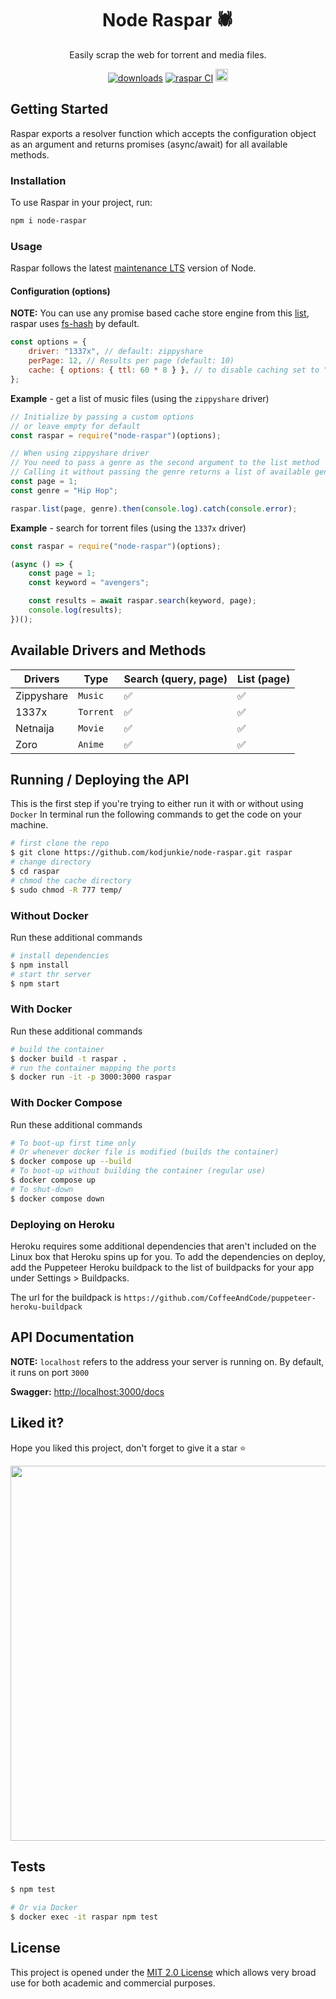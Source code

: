 <div align="center">

<h1>Node Raspar 🕷️</h1>

Easily scrap the web for torrent and media files.

[![downloads](https://img.shields.io/npm/dt/node-raspar.svg)](https://www.npmjs.com/package/node-raspar) [![raspar CI](https://github.com/kodjunkie/node-raspar/actions/workflows/node.js.yml/badge.svg?branch=master)](https://github.com/kodjunkie/node-raspar/actions/workflows/node.js.yml) <a href="https://github.com/kodjunkie/node-raspar/blob/master/LICENSE"><img src="https://img.shields.io/badge/license-MIT-yellow.svg" alt="License: MIT" height="20"></a>

</div>

## Getting Started

Raspar exports a resolver function which accepts the configuration object as an argument and returns promises (async/await) for all available methods.

### Installation

To use Raspar in your project, run:

```bash
npm i node-raspar
```

### Usage

Raspar follows the latest [maintenance LTS](https://github.com/nodejs/Release#release-schedule) version of Node.

#### Configuration (options)

**NOTE:** You can use any promise based cache store engine from this [list](https://github.com/BryanDonovan/node-cache-manager#store-engines), raspar uses [fs-hash](https://github.com/rolandstarke/node-cache-manager-fs-hash) by default.

```javascript
const options = {
	driver: "1337x", // default: zippyshare
	perPage: 12, // Results per page (default: 10)
	cache: { options: { ttl: 60 * 8 } }, // to disable caching set to "false"
};
```

**Example** - get a list of music files (using the `zippyshare` driver)

```javascript
// Initialize by passing a custom options
// or leave empty for default
const raspar = require("node-raspar")(options);

// When using zippyshare driver
// You need to pass a genre as the second argument to the list method
// Calling it without passing the genre returns a list of available genres
const page = 1;
const genre = "Hip Hop";

raspar.list(page, genre).then(console.log).catch(console.error);
```

**Example** - search for torrent files (using the `1337x` driver)

```javascript
const raspar = require("node-raspar")(options);

(async () => {
	const page = 1;
	const keyword = "avengers";

	const results = await raspar.search(keyword, page);
	console.log(results);
})();
```

## Available Drivers and Methods

| Drivers    | Type      | Search (query, page) | List (page)        |
| ---------- | --------- | -------------------- | ------------------ |
| Zippyshare | `Music`   | :white_check_mark:   | :white_check_mark: |
| 1337x      | `Torrent` | :white_check_mark:   | :white_check_mark: |
| Netnaija   | `Movie`   | :white_check_mark:   | :white_check_mark: |
| Zoro       | `Anime`   | :white_check_mark:   | :white_check_mark: |

## Running / Deploying the API

This is the first step if you're trying to either run it with or without using `Docker`
In terminal run the following commands to get the code on your machine.

```bash
# first clone the repo
$ git clone https://github.com/kodjunkie/node-raspar.git raspar
# change directory
$ cd raspar
# chmod the cache directory
$ sudo chmod -R 777 temp/
```

### Without Docker

Run these additional commands

```bash
# install dependencies
$ npm install
# start thr server
$ npm start
```

### With Docker

Run these additional commands

```bash
# build the container
$ docker build -t raspar .
# run the container mapping the ports
$ docker run -it -p 3000:3000 raspar
```

### With Docker Compose

Run these additional commands

```bash
# To boot-up first time only
# Or whenever docker file is modified (builds the container)
$ docker compose up --build
# To boot-up without building the container (regular use)
$ docker compose up
# To shut-down
$ docker compose down
```

### Deploying on Heroku

Heroku requires some additional dependencies that aren't included on the Linux box that Heroku spins up for you.
To add the dependencies on deploy, add the Puppeteer Heroku buildpack to the list of buildpacks for your app under Settings > Buildpacks.

The url for the buildpack is `https://github.com/CoffeeAndCode/puppeteer-heroku-buildpack`

## API Documentation

**NOTE:** `localhost` refers to the address your server is running on. By default, it runs on port `3000`

**Swagger:** [http://localhost:3000/docs](http://localhost:3000/docs)

## Liked it?

Hope you liked this project, don't forget to give it a star ⭐

<div align="center">
  <a href="https://starchart.cc/kodjunkie/node-raspar">
    <img src="https://starchart.cc/kodjunkie/node-raspar.svg" width="600px">
  </a>
</div>

## Tests

```bash
$ npm test

# Or via Docker
$ docker exec -it raspar npm test
```

## License

This project is opened under the [MIT 2.0 License](https://github.com/kodjunkie/node-raspar/blob/master/LICENSE) which allows very broad use for both academic and commercial purposes.
